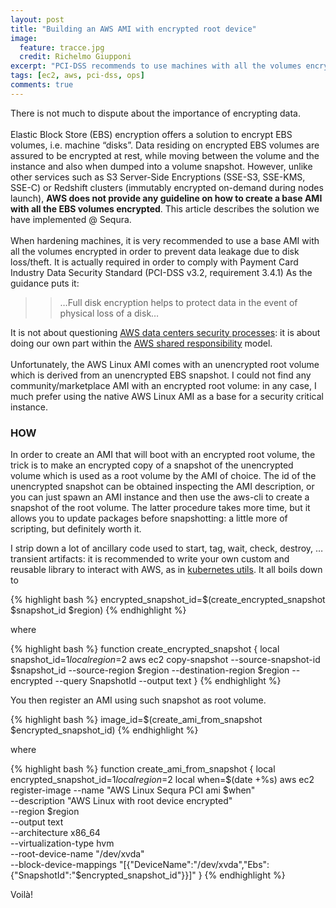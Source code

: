 ```yaml
---
layout: post
title: "Building an AWS AMI with encrypted root device"
image:
  feature: tracce.jpg
  credit: Richelmo Giupponi
excerpt: "PCI-DSS recommends to use machines with all the volumes encrypted in order to prevent data leakage due to disk loss/theft. An AWS solution."
tags: [ec2, aws, pci-dss, ops]
comments: true
---
```


There is not much to dispute about the importance of encrypting data.
<BR>
<BR>
Elastic Block Store (EBS) encryption offers a solution to encrypt EBS volumes, i.e. machine “disks”. Data residing on encrypted EBS volumes are assured to be encrypted at rest, while moving between the volume and the instance and also when dumped into a volume snapshot.
However, unlike other services such as S3 Server-Side Encryptions (SSE-S3, SSE-KMS, SSE-C) or Redshift clusters (immutably encrypted on-demand during nodes launch), **AWS does not provide any guideline on how to create a base AMI with all the EBS volumes encrypted**. This article describes the solution we have implemented @ Sequra.
<BR>
<BR>
When hardening machines, it is very recommended to use a base AMI with all the volumes encrypted in order to prevent data leakage due to disk loss/theft.
It is actually required in order to comply with Payment Card Industry Data Security Standard (PCI-DSS v3.2, requirement 3.4.1)
As the guidance puts it:

> > …Full disk encryption helps to protect data in the event of physical loss of a disk…


It is not about questioning [AWS data centers security processes](https://d0.awsstatic.com/whitepapers/aws-security-whitepaper.pdf): it is about doing our own part within the [AWS shared responsibility](http://cloudacademy.com/blog/aws-shared-responsibility-model-security/) model.
<BR>
<BR>
Unfortunately, the AWS Linux AMI comes with an unencrypted root volume which is derived from an unencrypted EBS snapshot. I could not find any
community/marketplace AMI with an encrypted root volume: in any case, I much prefer using the native AWS Linux AMI as a base for a security critical instance.

### HOW

In order to create an AMI that will boot with an encrypted root volume, the trick is to make an encrypted copy of a snapshot of the unencrypted volume which is used as a root volume by the AMI of choice.
The id of the unencrypted snapshot can be obtained inspecting the AMI description, or you can just spawn an AMI instance and then use the aws-cli to
create a snapshot of the root volume. The latter procedure takes more time, but it allows you to update packages before snapshotting: a little more of scripting, but definitely worth it.

I strip down a lot of ancillary code used to start, tag, wait, check, destroy, … transient artifacts: it is recommended to write your own custom and reusable library to interact with AWS, as in [kubernetes utils](https://github.com/kubernetes/kubernetes/blob/master/cluster/aws/util.sh).
It all boils down to

{% highlight bash %}
encrypted_snapshot_id=$(create_encrypted_snapshot $snapshot_id $region)
{% endhighlight %}

where

{% highlight bash %}
function create_encrypted_snapshot {
  local snapshot_id=$1 
  local region=$2
  aws ec2 copy-snapshot --source-snapshot-id $snapshot_id --source-region $region
    --destination-region $region --encrypted --query SnapshotId --output text
}
{% endhighlight %}

You then register an AMI using such snapshot as root volume.

{% highlight bash %}
image_id=$(create_ami_from_snapshot $encrypted_snapshot_id)
{% endhighlight %}

where

{% highlight bash %}
function create_ami_from_snapshot {
  local encrypted_snapshot_id=$1
  local region=$2
  local when=$(date +%s)
  aws ec2 register-image --name "AWS Linux Sequra PCI ami $when" \
    --description "AWS Linux with root device encrypted" \
    --region $region \
    --output text \
    --architecture x86_64 \
    --virtualization-type hvm \
    --root-device-name "/dev/xvda" \
    --block-device-mappings
    "[{\"DeviceName\":\"/dev/xvda\",\"Ebs\":{\"SnapshotId\":\"$encrypted_snapshot_id\"}}]"
}
{% endhighlight %}

Voilà!




